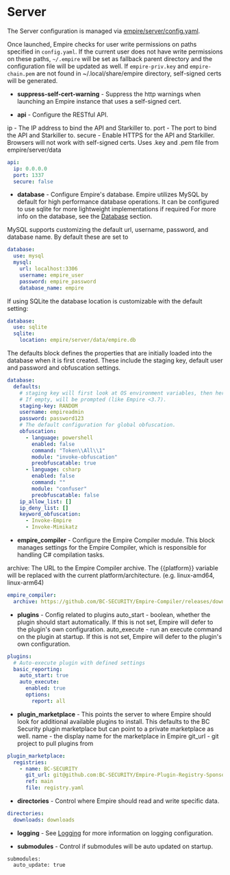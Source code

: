 # Server

The Server configuration is managed via [empire/server/config.yaml](https://github.com/BC-SECURITY/Empire/blob/master/empire/client/config.yaml).

Once launched, Empire checks for user write permissions on paths specified in `config.yaml`. If the current user does not have write permissions on these paths, `~/.empire` will be set as fallback parent directory and the configuration file will be updated as well.
If `empire-priv.key` and `empire-chain.pem` are not found in ~/.local/share/empire directory, self-signed certs will be generated.

* **suppress-self-cert-warning** - Suppress the http warnings when launching an Empire instance that uses a self-signed cert.

* **api** - Configure the RESTful API.

ip - The IP address to bind the API and Starkiller to.
port - The port to bind the API and Starkiller to.
secure - Enable HTTPS for the API and Starkiller. Browsers will not work with self-signed certs. Uses .key and .pem file from empire/server/data

```yaml
api:
  ip: 0.0.0.0
  port: 1337
  secure: false
```

* **database** - Configure Empire's database. Empire utilizes MySQL by default for high performance database operations. It can be configured to use sqlite for more lightweight implementations if required For more info on the database, see the [Database](database/README.md) section.

MySQL supports customizing the default url, username, password, and database name. By default these are set to
```yaml
database:
  use: mysql
  mysql:
    url: localhost:3306
    username: empire_user
    password: empire_password
    database_name: empire
```


If using SQLite the database location is customizable with the default setting:

```yaml
database:
  use: sqlite
  sqlite:
    location: empire/server/data/empire.db
```




The defaults block defines the properties that are initially loaded into the database when it is first created. These include the staging key, default user and password and obfuscation settings.

```yaml
database:
  defaults:
    # staging key will first look at OS environment variables, then here.
    # If empty, will be prompted (like Empire <3.7).
    staging-key: RANDOM
    username: empireadmin
    password: password123
    # The default configuration for global obfuscation.
    obfuscation:
      - language: powershell
        enabled: false
        command: "Token\\All\\1"
        module: "invoke-obfuscation"
        preobfuscatable: true
      - language: csharp
        enabled: false
        command: ""
        module: "confuser"
        preobfuscatable: false
    ip_allow_list: []
    ip_deny_list: []
    keyword_obfuscation:
      - Invoke-Empire
      - Invoke-Mimikatz
```

* **empire_compiler** - Configure the Empire Compiler module. This block manages settings for the Empire Compiler, which is responsible for handling C# compilation tasks.

archive: The URL to the Empire Compiler archive. The {{platform}} variable will be replaced with the current platform/architecture. (e.g. linux-amd64, linux-arm64)

```yaml
empire_compiler:
  archive: https://github.com/BC-SECURITY/Empire-Compiler/releases/download/v0.3.2/EmpireCompiler-{{platform}}-v0.3.2.tgz
```


* **plugins** - Config related to plugins
auto_start - boolean, whether the plugin should start automatically. If this is not set, Empire will defer to the plugin's own configuration.
auto_execute - run an execute command on the plugin at startup. If this is not set, Empire will defer to the plugin's own configuration.

```yaml
plugins:
  # Auto-execute plugin with defined settings
  basic_reporting:
    auto_start: true
    auto_execute:
      enabled: true
      options:
        report: all
```
* **plugin_marketplace** - This points the server to where Empire should look for additional available plugins to install. This defaults to the BC Security plugin marketplace but can point to a private marketplace as well.
name - the display name for the marketplace in Empire
git_url - git project to pull plugins from


```yaml
plugin_marketplace:
  registries:
    - name: BC-SECURITY
      git_url: git@github.com:BC-SECURITY/Empire-Plugin-Registry-Sponsors.git
      ref: main
      file: registry.yaml
```
* **directories** - Control where Empire should read and write specific data.

```yaml
directories:
  downloads: downloads
```

* **logging** - See [Logging](../logging/logging.md) for more information on logging configuration.

* **submodules** - Control if submodules will be auto updated on startup.

```
submodules:
  auto_update: true
```
